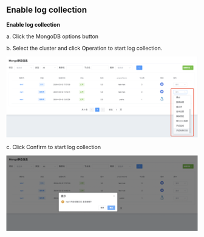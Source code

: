 ## Enable log collection

**Enable log collection**



a. Click the MongoDB options button

b. Select the cluster and click Operation to start log collection.

![1](../../../../../../images/whalealPlatformImages/Enablelogcollection.png)

c. Click Confirm to start log collection

![1](../../../../../../images/whalealPlatformImages/Enablelogcollection1.png)